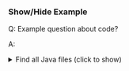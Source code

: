 
### Show/Hide Example

Q: Example question about code?

A:
<details>
  <summary>Find all Java files (click to show)</summary>
  <p>`find . -name "*.java"`</p>
</details>
